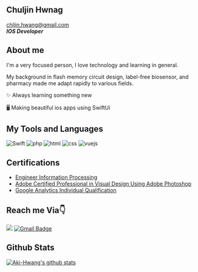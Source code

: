 Chuljin Hwnag
-
[chljin.hwang@gmail.com](mailto:chljin.hwang@gmail.com) \
***IOS Developer***

About me
-
I'm a very focused person, I love technology and learning in general.

My background in flash memory circuit design, label-free biosensor, and pharmacy made me adapt rapidly to various fields.


✨ Always learning something new

🖥 Making beautiful ios apps using SwiftUi

My Tools and Languages
-
![Swift](https://img.shields.io/badge/swift-F54A2A?style=flat-square&logo=swift&logoColor=white) ![php](https://img.shields.io/badge/-PHP-777BB4?style=flat-square&logo=php&logoColor=white) ![html](https://img.shields.io/badge/-HTML-E34F26?style=flat-square&logo=html5&logoColor=white) ![css](https://img.shields.io/badge/-CSS-1572B6?style=flat-square&logo=css3&logoColor=white) ![vuejs](https://img.shields.io/badge/-Vue.js-4FC08D?style=flat-square&logo=vue.js&logoColor=white) 

## Certifications 

- [Engineer Information Processing](https://www.q-net.or.kr/crf005.do?id=crf00505&jmCd=1320)
- [Adobe Certified Professional in Visual Design Using Adobe Photoshop](https://edex.adobe.com/teaching-resources/v97ccf4fe)
- [Google Analytics Individual Qualification](https://skillshop.exceedlms.com/student/path/2938-google-analytics-individual-qualification)

Reach me Via👇
-
<a href="https://www.linkedin.com/in/chuljin-aki2020//" target="_blank"><img src="https://img.shields.io/badge/LinkedIn-0A66C2?style=flat-square&logo=Linkedin&logoColor=white"/></a>
[![Gmail Badge](https://img.shields.io/badge/Gmail-d14836?style=flat-square&logo=Gmail&logoColor=white&link=mailto:chljin.hwang@gmail.com)](mailto:chljin.hwang@gmail.com)

Github Stats
-
[![Aki-Hwang's github stats](https://github-readme-stats.vercel.app/api?username=Aki-Hwang)](https://github.com/anuraghazra/github-readme-stats)


<!--
**Aki-hwang/Aki-hwang** is a ✨ _special_ ✨ repository because its `README.md` (this file) appears on your GitHub profile.

Here are some ideas to get you started:

- 🔭 I’m currently working on ...
- 🌱 I’m currently learning ...
- 👯 I’m looking to collaborate on ...
- 🤔 I’m looking for help with ...
- 💬 Ask me about ...
- 📫 How to reach me: ...
- 😄 Pronouns: ...
- ⚡ Fun fact: ...
-->
